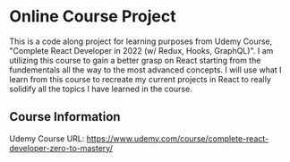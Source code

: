 # Online Course Project #
This is a code along project for learning purposes from Udemy Course, "Complete React Developer in 2022 (w/ Redux, Hooks, GraphQL)".
I am utilizing this course to gain a better grasp on React starting from the fundementals all the way to the most advanced concepts. I will use what I learn from this course to recreate my current projects in React to really solidify all the topics I have learned in the course.

## Course Information ##
Udemy Course URL: https://www.udemy.com/course/complete-react-developer-zero-to-mastery/
